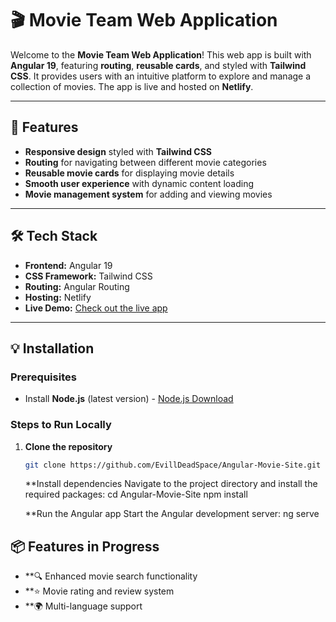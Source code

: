 # 🎬 Movie Team Web Application

Welcome to the **Movie Team Web Application**! This web app is built with **Angular 19**, featuring **routing**, **reusable cards**, and styled with **Tailwind CSS**. It provides users with an intuitive platform to explore and manage a collection of movies. The app is live and hosted on **Netlify**.

---

## 🚀 Features

- **Responsive design** styled with **Tailwind CSS**
- **Routing** for navigating between different movie categories
- **Reusable movie cards** for displaying movie details
- **Smooth user experience** with dynamic content loading
- **Movie management system** for adding and viewing movies

---

## 🛠️ Tech Stack

- **Frontend:** Angular 19
- **CSS Framework:** Tailwind CSS
- **Routing:** Angular Routing
- **Hosting:** Netlify
- **Live Demo:** [Check out the live app](https://movie-app-ipi.netlify.app)

---

## 💡 Installation

### Prerequisites

- Install **Node.js** (latest version) - [Node.js Download](https://nodejs.org/)

### Steps to Run Locally

1. **Clone the repository**
   ```bash
   git clone https://github.com/EvillDeadSpace/Angular-Movie-Site.git
   ```
   **Install dependencies Navigate to the project directory and install the required packages:
   cd Angular-Movie-Site
   npm install

   **Run the Angular app
     Start the Angular development server:
   ng serve


## 📦 Features in Progress

- **🔍 Enhanced movie search functionality
- **⭐ Movie rating and review system
- **🌍 Multi-language support

